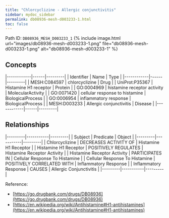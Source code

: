 ```yaml
---
title: "Chlorcyclizine - Allergic conjunctivitis"
sidebar: mydoc_sidebar
permalink: db08936-mesh-d003233-1.html
toc: false 
---
```



Path ID: `DB08936_MESH_D003233_1`
{% include image.html url="images/db08936-mesh-d003233-1.png" file="db08936-mesh-d003233-1.png" alt="db08936-mesh-d003233-1" %}

## Concepts

|------------|------|---------|
| Identifier | Name | Type    |
|------------|------|---------|
| MESH:C084597 | chlorcyclizine | Drug |
| UniProt:P35367 | Histamine H1 receptor | Protein |
| GO:0004969 | histamine receptor activity | MolecularActivity |
| GO:0071420 | cellular response to histamine | BiologicalProcess |
| GO:0006954 | inflammatory response | BiologicalProcess |
| MESH:D003233 | Allergic conjunctivitis | Disease |
|------------|------|---------|

## Relationships

|---------|-----------|---------|
| Subject | Predicate | Object  |
|---------|-----------|---------|
| Chlorcyclizine | DECREASES ACTIVITY OF | Histamine H1 Receptor |
| Histamine H1 Receptor | POSITIVELY REGULATES | Histamine Receptor Activity |
| Histamine Receptor Activity | PARTICIPATES IN | Cellular Response To Histamine |
| Cellular Response To Histamine | POSITIVELY CORRELATED WITH | Inflammatory Response |
| Inflammatory Response | CAUSES | Allergic Conjunctivitis |
|---------|-----------|---------|

Reference: 
  - [https://go.drugbank.com/drugs/DB08936](https://go.drugbank.com/drugs/DB08936)
  - [https://en.wikipedia.org/wiki/Antihistamine#H1-antihistamines](https://en.wikipedia.org/wiki/Antihistamine#H1-antihistamines)
